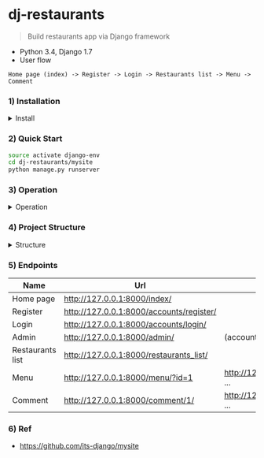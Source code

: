 # dj-restaurants

> Build restaurants app via Django framework
- Python 3.4, Django 1.7
- User flow
```
Home page (index) -> Register -> Login -> Restaurants list -> Menu -> Comment
```


### 1) Installation

<details>
<summary>Install</summary>

```bash
# install py 3.4 with conda
# V1
conda create -n django-env python=3.4

# V2  (if your conda can't install python 3.4 by default)
# https://stackoverflow.com/questions/57449169/how-to-install-deprecated-unsupported-python-3-4-on-conda-environment
conda config --set restore_free_channel True
conda create -n django-env python=3.4

# init env
source activate django-env

# install dependency
pip install -r requirements.txt
```
</details>

### 2) Quick Start
```bash
source activate django-env
cd dj-restaurants/mysite
python manage.py runserver
```

### 3) Operation

<details>
<summary>Operation</summary>

### general OP
```bash
# 1) init project
source activate django-env
cd dj-restaurants 
django-admin.py startproject mysite

# 2) init restaurants app
cd dj-restaurants/mysite && python manage.py startapp restaurants

# 3) check if DB model is correct
python manage.py check

# 4) make DB migration
# restaurants
python manage.py makemigrations restaurants
# admin
python manage.py makemigrations admin

# 5) make admin superuser
python manage.py createsuperuser

# 6) after adding "comment" DB model
python manage.py makemigrations restaurants
python manage.py migrate restaurants
```

### DB op (via django shell)
```python
# manually insert test data
python manage.py shell   

# in the django shell
# make restaurants records
from restaurants.models import Restaurant, Food
r1 = Restaurant(name="burger king", phone_number = '123', address = 'some address')
r1.save()
r2 = Restaurant(name="shokiya", phone_number = '456', address = 'some address 2')
r2.save()

restaurants = Restaurant.objects.all()

# make Food records
r = Restaurant.objects.get(name= "burger king")
f1 = Food(name='burger', price = 120, comment='great', is_spicy=True, restaurant=r)
f1.save()

r = Restaurant.objects.get(name= "shokiya")
f2 = Food(name='shushi', price = 500, comment='ohhh', is_spicy=True, restaurant=r)
f2.save()
```

### Form (comment form) OP
```python
from restaurants.forms import CommentForm

f = CommentForm()

print (f)

# output page
f.as_p()

# output list
f.as_ul()

# output table
f.as_table()
```

### Session OP
```python
from django.contrib.sessions.models import Session

# example func
def use_session(request):
    request.session['lucky_number'] = 8 # set up lucky number
    if 'lucky_number' in request.session:
        lucky_number = request.session['lucky_number']
        # read lucky_number
        response = HttpResponse('your lucky number is ' + lucky_number)
    del request.session['lucky_number'] # delete lucky_number
    return response

def session_test1(request):
    sid = request.COOKIES['sessionid']
    s = Session.objects.get(pk=sid)
    s_info = 'Session ID: ' + sid + 'expire_date: ' + str(s.expire_date) + \
    ' data : ' + str(s.get_decoded())
    return HttpResponse(s_info)

def session_test2(request):
    sid = request.session.session_key
    s = Session.objects.get(pk=sid)
    s_info = 'Session ID: ' + sid + 'expire_date: ' + str(s.expire_date) + \
    ' data : ' + str(s.get_decoded())
    return HttpResponse(s_info)

# command
s = Session.objects.all()[0]
s.expire_date
s.session_data
s.get_decoded()
```

### Permission OP
```python
from restaurants.models import Comment
from django.contrib.auth.models import Permission
from django.contrib.contenttypes.models import ContentType

content_type = ContentType.objects.get_for_model(Comment)

permission = Permission.objects.create(
    codename='can_comment',
    name='Can comment',
    content_type=content_type
    )
```

### Add user with specific permission
```python
from django.contrib.auth.models import User, Permission

# plz make a new user with username = test_user1 first
user = User.objects.get(username='test_user1')
perm = Permission.objects.get(codename='can_comment')
user.has_perm('restaurants.can_comment')

user = User.objects.get(username='test_user1')
user.has_perm('restaurants.can_comment')

user.user_permissions.remove(perm)
user = User.objects.get(username='test_user1')
user.has_perm('restaurants.can_comment')
```

</details>

### 4) Project Structure

<details>
<summary>Structure</summary>

```
├── README.md
├── doc
│   └── progress.md
├── mysite
│   ├── db.sqlite3
│   ├── manage.py
│   ├── mysite
│   │   ├── __init__.py
│   │   ├── __pycache__
│   │   ├── settings.py
│   │   ├── urls.py
│   │   ├── views.py
│   │   └── wsgi.py
│   ├── restaurants
│   │   ├── __init__.py
│   │   ├── admin.py
│   │   ├── migrations
│   │   ├── models.py
│   │   ├── tests.py
│   │   └── views.py
│   └── templates
│       ├── math.html
│       └── menu.html
└── requirements.txt
```

</details>

### 5) Endpoints
|  Name  | Url | Description |
| --- | ----- | -------- |
| Home page | http://127.0.0.1:8000/index/ |  |
| Register | http://127.0.0.1:8000/accounts/register/ |  |
| Login | http://127.0.0.1:8000/accounts/login/ |  |
| Admin | http://127.0.0.1:8000/admin/ |  (account : admin, pwd : admin) |
| Restaurants list | http://127.0.0.1:8000/restaurants_list/ |  |
| Menu | http://127.0.0.1:8000/menu/?id=1 | http://127.0.0.1:8000/menu/?id=2  ...|
| Comment | http://127.0.0.1:8000/comment/1/ | http://127.0.0.1:8000/comment/2/ ... |


### 6) Ref
- https://github.com/its-django/mysite